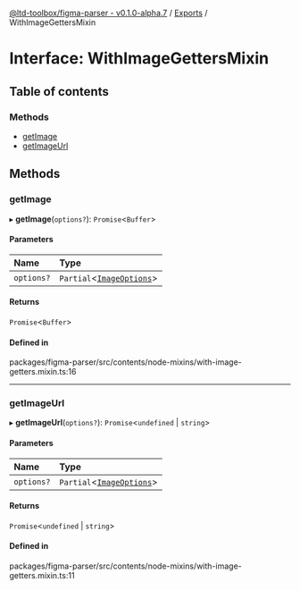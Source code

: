[@ltd-toolbox/figma-parser - v0.1.0-alpha.7](../README.md) / [Exports](../modules.md) / WithImageGettersMixin

# Interface: WithImageGettersMixin

## Table of contents

### Methods

- [getImage](WithImageGettersMixin.md#getimage)
- [getImageUrl](WithImageGettersMixin.md#getimageurl)

## Methods

### getImage

▸ **getImage**(`options?`): `Promise`\<`Buffer`\>

#### Parameters

| Name | Type |
| :------ | :------ |
| `options?` | `Partial`\<[`ImageOptions`](ImageOptions.md)\> |

#### Returns

`Promise`\<`Buffer`\>

#### Defined in

packages/figma-parser/src/contents/node-mixins/with-image-getters.mixin.ts:16

___

### getImageUrl

▸ **getImageUrl**(`options?`): `Promise`\<`undefined` \| `string`\>

#### Parameters

| Name | Type |
| :------ | :------ |
| `options?` | `Partial`\<[`ImageOptions`](ImageOptions.md)\> |

#### Returns

`Promise`\<`undefined` \| `string`\>

#### Defined in

packages/figma-parser/src/contents/node-mixins/with-image-getters.mixin.ts:11
